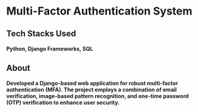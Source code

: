 # Multi-Factor Authentication System

## Tech Stacks Used
#### Python, Django Frameworks, SQL

## About
#### Developed a Django-based web application for robust multi-factor authentication (MFA). The project employs a combination of email verification, image-based pattern recognition, and one-time password (OTP) verification to enhance user security.

